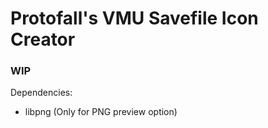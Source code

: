 # Protofall's VMU Savefile Icon Creator

### WIP

Dependencies:

+ libpng (Only for PNG preview option)

